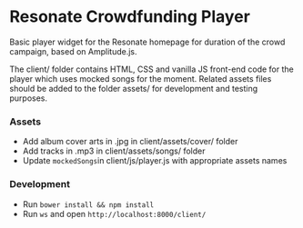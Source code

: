 # Resonate Crowdfunding Player

Basic player widget for the Resonate homepage for duration of the crowd campaign, based on Amplitude.js.

The client/ folder contains HTML, CSS and vanilla JS front-end code for the player which uses mocked songs for the moment. Related assets files should be added to the folder assets/ for development and testing purposes.

### Assets

* Add album cover arts in .jpg in client/assets/cover/ folder
* Add tracks in .mp3 in client/assets/songs/ folder
* Update `mockedSongs`in client/js/player.js with appropriate assets names

### Development

* Run `bower install && npm install`
* Run `ws` and open `http://localhost:8000/client/`
